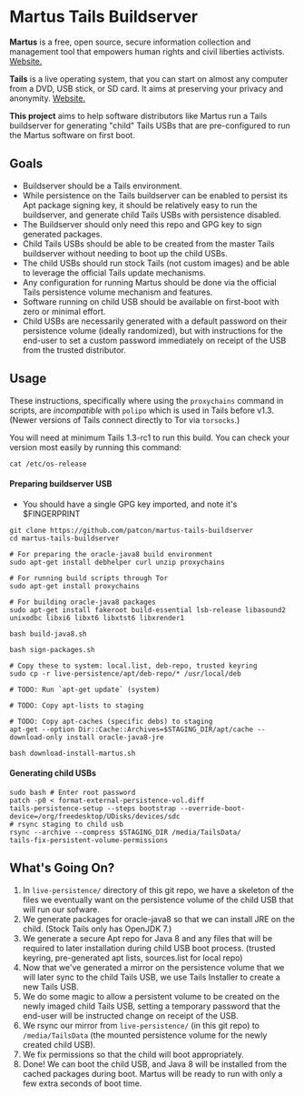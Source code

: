 # Martus Tails Buildserver

**Martus** is a free, open source, secure information collection and
management tool that empowers human rights and civil liberties
activists. [Website.](https://martus.org/)

**Tails** is a live operating system, that you can start on almost any
computer from a DVD, USB stick, or SD card. It aims at preserving your
privacy and anonymity. [Website.](https://tails.boum.org/)

**This project** aims to help software distributors like Martus run a
Tails buildserver for generating "child" Tails USBs that are
pre-configured to run the Martus software on first boot.

## Goals

* Buildserver should be a Tails environment.
* While persistence on the Tails buildserver can be enabled to persist
  its Apt package signing key, it should be relatively easy to run the
  buildserver, and generate child Tails USBs with persistence disabled.
* The Buildserver should only need this repo and GPG key to sign
  generated packages.
* Child Tails USBs should be able to be created from the master Tails
  buildserver without needing to boot up the child USBs.
* The child USBs should run stock Tails (not custom images) and be able
  to leverage the official Tails update mechanisms.
* Any configuration for running Martus should be done via the official
  Tails persistence volume mechanism and features.
* Software running on child USB should be available on first-boot with
  zero or minimal effort.
* Child USBs are necessarily generated with a default password on their
  persistence volume (ideally randomized), but with instructions for the
  end-user to set a custom password immediately on receipt of the USB
  from the trusted distributor.

## Usage

These instructions, specifically where using the `proxychains` command
in scripts, are *incompatible* with `polipo` which is used in Tails
before v1.3. (Newer versions of Tails connect directly to Tor via
`torsocks`.)

You will need at minimum Tails 1.3-rc1 to run this build. You can check
your version most easily by running this command:

    cat /etc/os-release

#### Preparing buildserver USB

* You should have a single GPG key imported, and note it's $FINGERPRINT

```
git clone https://github.com/patcon/martus-tails-buildserver
cd martus-tails-buildserver

# For preparing the oracle-java8 build environment
sudo apt-get install debhelper curl unzip proxychains

# For running build scripts through Tor
sudo apt-get install proxychains

# For building oracle-java8 packages
sudo apt-get install fakeroot build-essential lsb-release libasound2 unixodbc libxi6 libxt6 libxtst6 libxrender1

bash build-java8.sh

bash sign-packages.sh

# Copy these to system: local.list, deb-repo, trusted keyring
sudo cp -r live-persistence/apt/deb-repo/* /usr/local/deb

# TODO: Run `apt-get update` (system)

# TODO: Copy apt-lists to staging

# TODO: Copy apt-caches (specific debs) to staging
apt-get --option Dir::Cache::Archives=$STAGING_DIR/apt/cache --download-only install oracle-java8-jre

bash download-install-martus.sh
```

#### Generating child USBs

```
sudo bash # Enter root password
patch -p0 < format-external-persistence-vol.diff
tails-persistence-setup --steps bootstrap --override-boot-device=/org/freedesktop/UDisks/devices/sdc
# rsync staging to child usb
rsync --archive --compress $STAGING_DIR /media/TailsData/
tails-fix-persistent-volume-permissions
```

## What's Going On?

1. In `live-persistence/` directory of this git repo, we have a skeleton
   of the files we eventually want on the persistence volume of the
   child USB that will run our sofware.
2. We generate packages for oracle-java8 so that we can install JRE on
   the child. (Stock Tails only has OpenJDK 7.)
3. We generate a secure Apt repo for Java 8 and any files that will be
   required to later installation during child USB boot process.
   (trusted keyring, pre-generated apt lists, sources.list for local repo)
4. Now that we've generated a mirror on the persistence volume that we
   will later sync to the child Tails USB, we use Tails Installer to
   create a new Tails USB.
5. We do some magic to allow a persistent volume to be created on the
   newly imaged child Tails USB, setting a temporary password that the
   end-user will be instructed change on receipt of the USB.
6. We rsync our mirror from `live-persistence/` (in this git repo) to
   `/media/TailsData` (the mounted persistence volume for the newly
   created child USB).
7. We fix permissions so that the child will boot appropriately.
8. Done! We can boot the child USB, and Java 8 will be installed from
   the cached packages during boot. Martus will be ready to run with
   only a few extra seconds of boot time.
